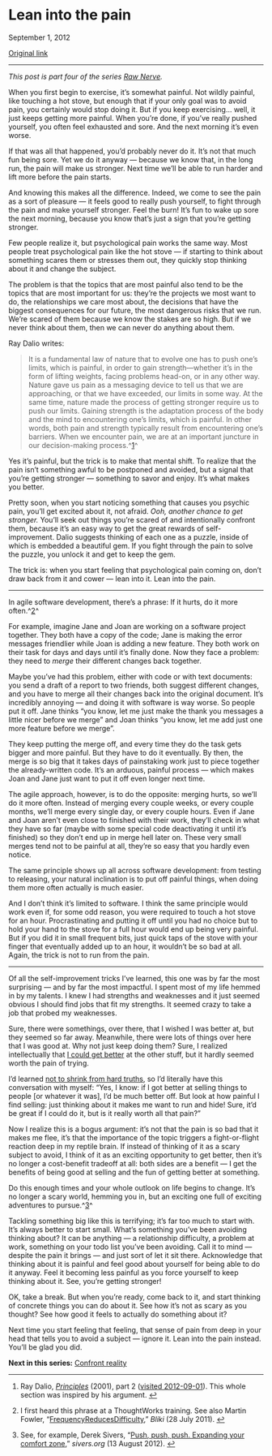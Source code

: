 Lean into the pain
==================

September 1, 2012

[Original link](http://www.aaronsw.com/weblog/dalio)

* * * * *

*This post is part four of the series [Raw
Nerve](http://aaronsw.com/weblog/rawnerve).*

When you first begin to exercise, it’s somewhat painful. Not wildly
painful, like touching a hot stove, but enough that if your only goal
was to avoid pain, you certainly would stop doing it. But if you keep
exercising… well, it just keeps getting more painful. When you’re done,
if you’ve really pushed yourself, you often feel exhausted and sore. And
the next morning it’s even worse.

If that was all that happened, you’d probably never do it. It’s not that
much fun being sore. Yet we do it anyway — because we know that, in the
long run, the pain will make us stronger. Next time we’ll be able to run
harder and lift more before the pain starts.

And knowing this makes all the difference. Indeed, we come to see the
pain as a sort of pleasure — it feels good to really push yourself, to
fight through the pain and make yourself stronger. Feel the burn! It’s
fun to wake up sore the next morning, because you know that’s just a
sign that you’re getting stronger.

Few people realize it, but psychological pain works the same way. Most
people treat psychological pain like the hot stove — if starting to
think about something scares them or stresses them out, they quickly
stop thinking about it and change the subject.

The problem is that the topics that are most painful also tend to be the
topics that are most important for us: they’re the projects we most want
to do, the relationships we care most about, the decisions that have the
biggest consequences for our future, the most dangerous risks that we
run. We’re scared of them because we know the stakes are so high. But if
we never think about them, then we can never do anything about them.

Ray Dalio writes:

> It is a fundamental law of nature that to evolve one has to push one’s
> limits, which is painful, in order to gain strength—whether it’s in
> the form of lifting weights, facing problems head-on, or in any other
> way. Nature gave us pain as a messaging device to tell us that we are
> approaching, or that we have exceeded, our limits in some way. At the
> same time, nature made the process of getting stronger require us to
> push our limits. Gaining strength is the adaptation process of the
> body and the mind to encountering one’s limits, which is painful. In
> other words, both pain and strength typically result from encountering
> one’s barriers. When we encounter pain, we are at an important
> juncture in our decision-making process.^[1](#fn:d)^

Yes it’s painful, but the trick is to make that mental shift. To realize
that the pain isn’t something awful to be postponed and avoided, but a
signal that you’re getting stronger — something to savor and enjoy. It’s
what makes you better.

Pretty soon, when you start noticing something that causes you psychic
pain, you’ll get excited about it, not afraid. *Ooh, another chance to
get stronger.* You’ll seek out things you’re scared of and intentionally
confront them, because it’s an easy way to get the great rewards of
self-improvement. Dalio suggests thinking of each one as a puzzle,
inside of which is embedded a beautiful gem. If you fight through the
pain to solve the puzzle, you unlock it and get to keep the gem.

The trick is: when you start feeling that psychological pain coming on,
don’t draw back from it and cower — lean into it. Lean into the pain.

* * * * *

In agile software development, there’s a phrase: If it hurts, do it more
often.^[2](#fn:f)^

For example, imagine Jane and Joan are working on a software project
together. They both have a copy of the code; Jane is making the error
messages friendlier while Joan is adding a new feature. They both work
on their task for days and days until it’s finally done. Now they face a
problem: they need to *merge* their different changes back together.

Maybe you’ve had this problem, either with code or with text documents:
you send a draft of a report to two friends, both suggest different
changes, and you have to merge all their changes back into the original
document. It’s incredibly annoying — and doing it with software is way
worse. So people put it off. Jane thinks “you know, let me just make the
thank you messages a little nicer before we merge” and Joan thinks “you
know, let me add just one more feature before we merge”.

They keep putting the merge off, and every time they do the task gets
bigger and more painful. But they have to do it eventually. By then, the
merge is so big that it takes days of painstaking work just to piece
together the already-written code. It’s an arduous, painful process —
which makes Joan and Jane just want to put it off even longer next time.

The agile approach, however, is to do the opposite: merging hurts, so
we’ll do it more often. Instead of merging every couple weeks, or every
couple months, we’ll merge every single day, or every couple hours. Even
if Jane and Joan aren’t even close to finished with their work, they’ll
check in what they have so far (maybe with some special code
deactivating it until it’s finished) so they don’t end up in merge hell
later on. These very small merges tend not to be painful at all, they’re
so easy that you hardly even notice.

The same principle shows up all across software development: from
testing to releasing, your natural inclination is to put off painful
things, when doing them more often actually is much easier.

And I don’t think it’s limited to software. I think the same principle
would work even if, for some odd reason, you were required to touch a
hot stove for an hour. Procrastinating and putting it off until you had
no choice but to hold your hand to the stove for a full hour would end
up being very painful. But if you did it in small frequent bits, just
quick taps of the stove with your finger that eventually added up to an
hour, it wouldn’t be so bad at all. Again, the trick is not to run from
the pain.

* * * * *

Of all the self-improvement tricks I’ve learned, this one was by far the
most surprising — and by far the most impactful. I spent most of my life
hemmed in by my talents. I knew I had strengths and weaknesses and it
just seemed obvious I should find jobs that fit my strengths. It seemed
crazy to take a job that probed my weaknesses.

Sure, there were somethings, over there, that I wished I was better at,
but they seemed so far away. Meanwhile, there were lots of things over
here that I was good at. Why not just keep doing them? Sure, I realized
intellectually that [I could get
better](http://aaronsw.com/weblog/dweck) at the other stuff, but it
hardly seemed worth the pain of trying.

I’d learned [not to shrink from hard
truths](http://aaronsw.com/weblog/semmelweis), so I’d literally have
this conversation with myself: “Yes, I know: if I got better at selling
things to people [or whatever it was], I’d be much better off. But look
at how painful I find selling: just thinking about it makes me want to
run and hide! Sure, it’d be great if I could do it, but is it really
worth all that pain?”

Now I realize this is a bogus argument: it’s not that the pain is so bad
that it makes me flee, it’s that the importance of the topic triggers a
fight-or-flight reaction deep in my reptile brain. If instead of
thinking of it as a scary subject to avoid, I think of it as an exciting
opportunity to get better, then it’s no longer a cost-benefit tradeoff
at all: both sides are a benefit — I get the benefits of being good at
selling and the fun of getting better at something.

Do this enough times and your whole outlook on life begins to change.
It’s no longer a scary world, hemming you in, but an exciting one full
of exciting adventures to pursue.^[3](#fn:s)^

Tackling something big like this is terrifying; it’s far too much to
start with. It’s always better to start small. What’s something you’ve
been avoiding thinking about? It can be anything — a relationship
difficulty, a problem at work, something on your todo list you’ve been
avoiding. Call it to mind — despite the pain it brings — and just sort
of let it sit there. Acknowledge that thinking about it is painful and
feel good about yourself for being able to do it anyway. Feel it
becoming less painful as you force yourself to keep thinking about it.
See, you’re getting stronger!

OK, take a break. But when you’re ready, come back to it, and start
thinking of concrete things you can do about it. See how it’s not as
scary as you thought? See how good it feels to actually do something
about it?

Next time you start feeling that feeling, that sense of pain from deep
in your head that tells you to avoid a subject — ignore it. Lean into
the pain instead. You’ll be glad you did.

**Next in this series:** [Confront
reality](http://aaronsw.com/weblog/anders)

* * * * *

1.  Ray Dalio,
    *[Principles](http://www.bwater.com/Uploads/FileManager/Principles/Bridgewater-Associates-Ray-Dalio-Principles.pdf)*
    (2001), part 2 ([visited
    2012-09-01](http://www.webcitation.org/6ALtkRMHB)). This whole
    section was inspired by his argument. [↩](#fnref:d)

2.  I first heard this phrase at a ThoughtWorks training. See also
    Martin Fowler,
    “[FrequencyReducesDifficulty](http://martinfowler.com/bliki/FrequencyReducesDifficulty.html),”
    *Bliki* (28 July 2011). [↩](#fnref:f)

3.  See, for example, Derek Sivers, “[Push, push, push. Expanding your
    comfort zone](http://sivers.org/comfort),” *sivers.org* (13 August
    2012). [↩](#fnref:s)


